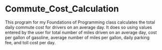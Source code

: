 # Commute_Cost_Calculation
This program for my Foundations of Programming class calculates the total daily commute cost for drivers on an average day. It does so using values entered by the user for total number of miles driven on an average day, cost per gallon of gasoline, average number of miles per gallon, daily parking fee, and toll cost per day.
